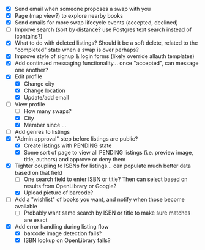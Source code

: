 - [x] Send email when someone proposes a swap with you
- [x] Page (map view?) to explore nearby books
- [x] Send emails for more swap lifecycle events (accepted, declined)
- [ ] Improve search (sort by distance? use Postgres text search instead of icontains?)
- [x] What to do with deleted listings? Should it be a soft delete, related to the "completed" state when a swap is over perhaps?
- [x] Improve style of signup & login forms (likely override allauth templates)
- [x] Add continued messaging functionality... once "accepted", can message one another?
- [x] Edit profile
  - [x] Change city
  - [x] Change location
  - [x] Update/add email 
- [ ] View profile
  - [ ] How many swaps?
  - [x] City
  - [x] Member since ...
- [ ] Add genres to listings
- [x] "Admin approval" step before listings are public?
  - [x] Create listings with PENDING state
  - [x] Some sort of page to view all PENDING listings (i.e. preview image, title, authors) and approve or deny them 
- [x] Tighter coupling to ISBNs for listings... can populate much better data based on that field
  - [ ] One search field to enter ISBN or title? Then can select based on results from OpenLibrary or Google?
  - [x] Upload picture of barcode? 
- [ ] Add a "wishlist" of books you want, and notify when those become available
  - [ ] Probably want same search by ISBN or title to make sure matches are exact

- [x] Add error handling during listing flow
  - [x] barcode image detection fails?
  - [x] ISBN lookup on OpenLibrary fails? 
